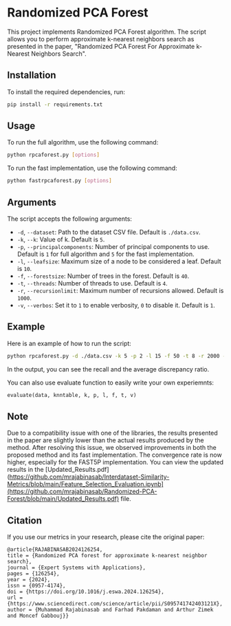 # Randomized PCA Forest

This project implements Randomized PCA Forest algorithm. The script allows you to perform approximate k-nearest neighbors search as presented in the paper, "Randomized PCA Forest For Approximate k-Nearest Neighbors Search".

## Installation

To install the required dependencies, run:
```bash
pip install -r requirements.txt
```

## Usage

To run the full algorithm, use the following command:
```bash
python rpcaforest.py [options]
```


To run the fast implementation, use the following command:
```bash
python fastrpcaforest.py [options]
```

## Arguments

The script accepts the following arguments:

- `-d`, `--dataset`: Path to the dataset CSV file. Default is `./data.csv`.
- `-k`, `--k`: Value of k. Default is `5`.
- `-p`, `--principalcomponents`: Number of principal components to use. Default is `1` for full algorithm and `5` for the fast implementation.
- `-l`, `--leafsize`: Maximum size of a node to be considered a leaf. Default is `10`.
- `-f`, `--forestsize`: Number of trees in the forest. Default is `40`.
- `-t`, `--threads`: Number of threads to use. Default is `4`.
- `-r`, `--recursionlimit`: Maximum number of recursions allowed. Default is `1000`.
- `-v`, `--verbos`: Set it to `1` to enable verbosity, `0` to disable it. Default is `1`.

## Example

Here is an example of how to run the script:
```bash
python rpcaforest.py -d ./data.csv -k 5 -p 2 -l 15 -f 50 -t 8 -r 2000 -v 1
```

In the output, you can see the recall and the average discrepancy ratio.

You can also use evaluate function to easily write your own experiemnts:

```python
evaluate(data, knntable, k, p, l, f, t, v)
```

## Note

Due to a compatibility issue with one of the libraries, the results presented in the paper are slightly lower than the actual results produced by the method. After resolving this issue, we observed improvements in both the proposed method and its fast implementation. The convergence rate is now higher, especially for the FAST5P implementation. You can view the updated results in the [Updated_Results.pdf](https://github.com/mrajabinasab/Interdataset-Similarity-Metrics/blob/main/Feature_Selection_Evaluation.ipynb](https://github.com/mrajabinasab/Randomized-PCA-Forest/blob/main/Updated_Results.pdf) file.

## Citation


If you use our metrics in your research, please cite the original paper:


```
@article{RAJABINASAB2024126254,
title = {Randomized PCA forest for approximate k-nearest neighbor search},
journal = {Expert Systems with Applications},
pages = {126254},
year = {2024},
issn = {0957-4174},
doi = {https://doi.org/10.1016/j.eswa.2024.126254},
url = {https://www.sciencedirect.com/science/article/pii/S095741742403121X},
author = {Muhammad Rajabinasab and Farhad Pakdaman and Arthur Zimek and Moncef Gabbouj}}
```
